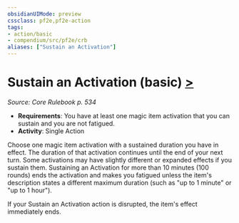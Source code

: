```yaml
---
obsidianUIMode: preview
cssclass: pf2e,pf2e-action
tags:
- action/basic
- compendium/src/pf2e/crb
aliases: ["Sustain an Activation"]
---
```

# Sustain an Activation (basic) [>](/rules/core-rulebook/chapter-9-playing-the-game.md#Actions "Single Action")
*Source: Core Rulebook p. 534*  


- **Requirements**: You have at least one magic item activation that you can sustain and you are not fatigued.
- **Activity**: Single Action

Choose one magic item activation with a sustained duration you have in effect. The duration of that activation continues until the end of your next turn. Some activations may have slightly different or expanded effects if you sustain them. Sustaining an Activation for more than 10 minutes (100 rounds) ends the activation and makes you fatigued unless the item's description states a different maximum duration (such as "up to 1 minute" or "up to 1 hour").

If your Sustain an Activation action is disrupted, the item's effect immediately ends.